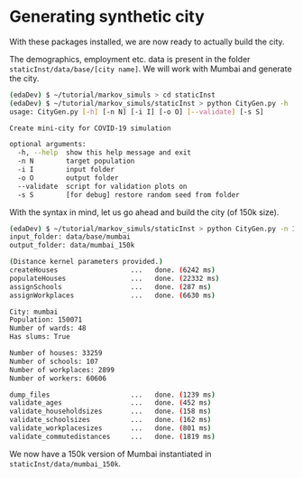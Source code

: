 # Generating synthetic city

With these packages installed, we are now ready to actually build the city.

The demographics, employment etc. data is present in the folder ``staticInst/data/base/[city name]``. We will work with Mumbai and generate the city.

```bash
(edaDev) $ ~/tutorial/markov_simuls > cd staticInst
(edaDev) $ ~/tutorial/markov_simuls/staticInst > python CityGen.py -h
usage: CityGen.py [-h] [-n N] [-i I] [-o O] [--validate] [-s S]

Create mini-city for COVID-19 simulation

optional arguments:
  -h, --help  show this help message and exit
  -n N        target population
  -i I        input folder
  -o O        output folder
  --validate  script for validation plots on
  -s S        [for debug] restore random seed from folder
```

With the syntax in mind, let us go ahead and build the city (of 150k size).

```bash
(edaDev) $ ~/tutorial/markov_simuls/staticInst > python CityGen.py -n 150000 -i data/base/mumbai -o data/mumbai_150k --validate
input_folder: data/base/mumbai
output_folder: data/mumbai_150k

(Distance kernel parameters provided.)
createHouses                  ...	done. (6242 ms)
populateHouses                ...	done. (22332 ms)
assignSchools                 ...	done. (287 ms)
assignWorkplaces              ...	done. (6630 ms)

City: mumbai
Population: 150071
Number of wards: 48
Has slums: True

Number of houses: 33259
Number of schools: 107
Number of workplaces: 2899
Number of workers: 60606

dump_files                    ...	done. (1239 ms)
validate_ages                 ...	done. (452 ms)
validate_householdsizes       ...	done. (158 ms)
validate_schoolsizes          ...	done. (162 ms)
validate_workplacesizes       ...	done. (801 ms)
validate_commutedistances     ...	done. (1819 ms)
```


We now have a 150k version of Mumbai instantiated in ``staticInst/data/mumbai_150k``.
